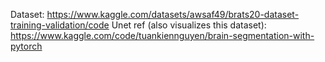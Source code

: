 Dataset:
https://www.kaggle.com/datasets/awsaf49/brats20-dataset-training-validation/code
Unet ref (also visualizes this dataset):
https://www.kaggle.com/code/tuankiennguyen/brain-segmentation-with-pytorch